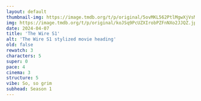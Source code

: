 ```yaml
---
layout: default
thumbnail-img: https://image.tmdb.org/t/p/original/5ovMKL562PtlMgwXjVsM5T9F8Hz.png
img: https://image.tmdb.org/t/p/original/koJSq9PcUZXIrobPZFnNXo2JJQZ.jpg
date: 2024-04-07
title: 'The Wire S1'
alt: 'The Wire S1 stylized movie heading'
old: false
rewatch: 3
characters: 5
super: 0
pace: 4
cinema: 3
structure: 5
vibe: So, so grim
subhead: Season 1
---
```


